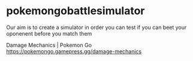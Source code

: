 # pokemongobattlesimulator
Our aim is to create a simulator in order you can test if you can beet your oponenent before you match them

Damage Mechanics | Pokemon Go
https://pokemongo.gamepress.gg/damage-mechanics
